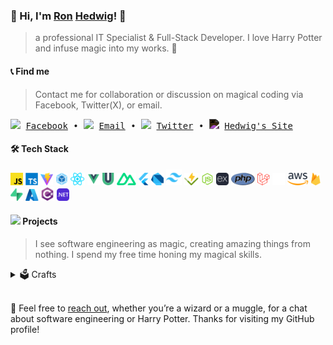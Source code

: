 ### 👋 Hi, I'm [Ron](https://upload.wikimedia.org/wikipedia/en/5/5e/Ron_Weasley_poster.jpg) [Hedwig](https://imagesvc.meredithcorp.io/v3/mm/image?url=https%3A%2F%2Fstatic.onecms.io%2Fwp-content%2Fuploads%2Fsites%2F6%2F2016%2F06%2Fharryhedwig_0.jpg&q=60)! 🦉

> a professional IT Specialist & Full-Stack Developer. I love Harry Potter and infuse magic into my works. 💫

#### 📞 Find me

>  Contact me for collaboration or discussion on magical coding via Facebook, Twitter(X), or email.
<samp>
    <img height="10" src="https://api.iconify.design/logos:facebook.svg"> 
    <a href="https://facebook.com/ronhedwigzape" target="_blank">Facebook</a>
    •
    <img height="10" src="https://api.iconify.design/fxemoji:email.svg"> 
    <a href="mailto:ronzape@ronhedwigzape.com">Email</a>
    •
    <img height="10" src="https://api.iconify.design/logos:twitter.svg"> 
    <a href="https://twitter.com/ronhedwigzape" target="_blank">Twitter</a>
    •
    <img height="13" src="https://api.iconify.design/fluent-emoji:owl.svg" style="filter: invert(1);" />
    <a href="http://ronhedwigzape.com/" target="_blank">Hedwig's Site</a>
</samp>


#### 🛠 Tech Stack

<code><a href="https://javascript.info/" target="_blank"><img height="20" src="svg/javascript.svg"></a></code>
<code><a href="https://www.typescriptlang.org/" target="_blank"><img height="20" src="svg/typescript.svg"></a></code>
<code><a href="https://vitejs.dev/" target="_blank"><img height="20" src="svg/vitejs.svg"></a></code>
<code><a href="https://webpack.js.org/" target="_blank"><img height="20" src="svg/webpack.svg"></a></code>
<code><a href="https://react.dev/" target="_blank"><img height="20" src="svg/react.svg"></a></code>
<code><a href="https://vuejs.org/" target="_blank"><img height="20" src="svg/file-type-vue.svg"></a></code>
<code><a href="https://vueuse.org/" target="_blank"><img height="20" src="svg/vueuse.svg"></a></code>
<code><a href="https://nuxt.com/" target="_blank"><img height="20" src="svg/nuxt-icon.svg"></a></code>
<code><a href="https://flutter.dev/" target="_blank"><img height="20" src="svg/flutter.svg"></a></code>
<code><a href="https://dart.dev/" target="_blank"><img height="20" src="svg/dart.svg"></a></code>
<code><a href="https://tailwindcss.com/" target="_blank"><img height="25" src="svg/tailwindcss.svg"></a></code>
<code><a href="https://vitest.dev/" target="_blank"><img height="20" src="svg/vitest.svg"></a></code>
<code><a href="https://nodejs.org/en" target="_blank"><img height="20" src="svg/nodejs.svg"></a></code>
<code><a href="https://expressjs.com/" target="_blank"><img height="20" src="svg/expressjs-dark.svg"></a></code>
<code><a href="https://www.php.net/" target="_blank"><img height="20" src="svg/php.svg"></a></code>
<code><a href="https://laravel.com/" target="_blank"><img height="20" src="svg/laravel.svg"></a></code>
<code><a href="https://inertiajs.com/" target="_blank"><img height="20" src="svg/inertia.svg"></a></code>
<code><a href="https://aws.amazon.com/console/" target="_blank"><img height="20" src="svg/aws.svg"></a></code>
<code><a href="https://firebase.google.com/" target="_blank"><img height="20" src="svg/firebase.svg"></a></code>
<code><a href="https://supabase.com/" target="_blank"><img height="20" src="svg/supabase-icon.svg"></a></code>
<code><a href="https://azure.microsoft.com/en-us" target="_blank"><img height="19" src="svg/azure.svg"></a></code>
<code><a href="https://learn.microsoft.com/en-us/dotnet/csharp/" target="_blank"><img height="22" src="svg/csharp.svg"></a></code>
<code><a href="https://dotnet.microsoft.com/en-us/" target="_blank"><img height="20" src="svg/dotnet.svg"></a></code>

#### <img height="18" src="https://api.iconify.design/fluent-emoji:magic-wand.svg"> Projects

 > I see software engineering as magic, creating amazing things from nothing. I spend my free time honing my magical skills.

<details>


<summary> 🗳 Crafts </summary>

##### Successful Project/s

<!-- - [ronhedwigzape/portfolio](https://github.com/ronhedwigzape/portfolio) - The Harry Potter-Themed Developer Portfolio 🦉🧙‍♂️. -->
- [**ronhedwigzape/sportsfest-litmusda**](https://github.com/ronhedwigzape/sportsfest-litmusda) - Tabulation System for Sportsfest and LitMusDa at [@aclc-iriga](https://github.com/aclc-iriga).
- [**aclc-iriga/msr-mbm**](https://github.com/aclc-iriga/msr-mbm) - Tabulation System for Ms. San Ramon and Ms. Barakong Magayon (Iriga City).

##### Personal Project/s (Case Study)

- [**ronhedwigzape/vue-voice-gpt**](https://github.com/ronhedwigzape/vue-voice-gpt) - A Vue app that uses OpenAI's GPT-3/4 to generate text from voice input.
- [**ronhedwigzape/laravel-event-management**](https://github.com/ronhedwigzape/laravel-event-management) - An event management API project with Laravel 10 (featuring php new syntax!).  
- [**ronhedwigzape/laravel-book-review**](https://github.com/ronhedwigzape/laravel-book-review) - A project for making book reviews.
- [**ronhedwigzape/vue-aliexpress-clone**](https://github.com/ronhedwigzape/vue-aliexpress-clone) - Nuxt Clone of Ali Express.

</details>


<br>

🎉 Feel free to [reach out](mailto:ronzape@ronhedwigzape.com), whether you’re a wizard or a muggle, for a chat about software engineering or Harry Potter. Thanks for visiting my GitHub profile!

